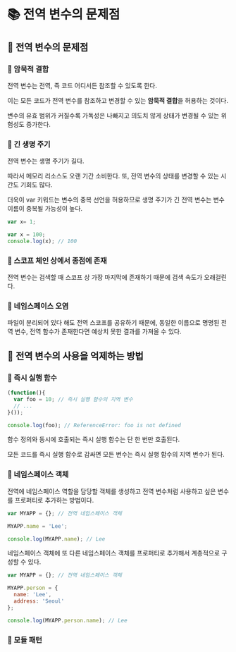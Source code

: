 # 📚 전역 변수의 문제점
## 🎀 전역 변수의 문제점
### 📌 암묵적 결합
전역 변수는 전역, 즉 코드 어디서든 참조할 수 있도록 한다.

이는 모든 코드가 전역 변수를 참조하고 변경할 수 있는 **암묵적 결합**을 허용하는 것이다.

변수의 유효 범위가 커질수록 가독성은 나빠지고 의도치 않게 상태가 변경될 수 있는 위험성도 증가한다.

### 📌 긴 생명 주기
전역 변수는 생명 주기가 길다.

따라서 메모리 리소스도 오랜 기간 소비한다. 또, 전역 변수의 상태를 변경할 수 있는 시간도 기회도 많다.

더욱이 var 키워드는 변수의 중복 선언을 허용하므로 생명 주기가 긴 전역 변수는 변수 이름이 중복될 가능성이 높다.

```js
var x= 1;

var x = 100;
console.log(x); // 100
```

### 📌 스코프 체인 상에서 종점에 존재
전역 변수는 검색할 때 스코프 상 가장 마지막에 존재하기 때문에 검색 속도가 오래걸린다.

### 📌 네임스페이스 오염
파일이 분리되어 있다 해도 전역 스코프를 공유하기 때문에, 동일한 이름으로 명명된 전역 변수, 전역 함수가 존재한다면 예상치 못한 결과를 가져올 수 있다.


## 🎀 전역 변수의 사용을 억제하는 방법

### 📌 즉시 실행 함수
```js
(function(){
  var foo = 10; // 즉시 실행 함수의 지역 변수
  // ...
}());

console.log(foo); // ReferenceError: foo is not defined
```

함수 정의와 동시에 호출되는 즉시 실행 함수는 단 한 번만 호출된다.

모든 코드를 즉시 실행 함수로 감싸면 모든 변수는 즉시 실행 함수의 지역 변수가 된다.

### 📌 네임스페이스 객체

전역에 네임스페이스 역할을 담당할 객체를 생성하고 전역 변수처럼 사용하고 싶은 변수를 프로퍼티로 추가하는 방법이다.

```js
var MYAPP = {}; // 전역 네임스페이스 객체

MYAPP.name = 'Lee';

console.log(MYAPP.name); // Lee
```

네임스페이스 객체에 또 다른 네임스페이스 객체를 프로퍼티로 추가해서 계층적으로 구성할 수 있다.

```js
var MYAPP = {}; // 전역 네임스페이스 객체

MYAPP.person = {
  name: 'Lee',
  address: 'Seoul'
};

console.log(MYAPP.person.name); // Lee
```

### 📌 모듈 패턴

